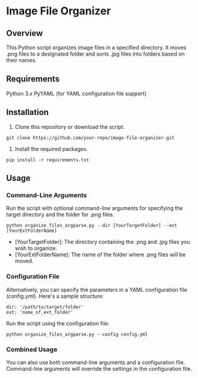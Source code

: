 # Image File Organizer
## Overview
This Python script organizes image files in a specified directory. It moves .png files to a designated folder and sorts .jpg files into folders based on their names.

## Requirements
Python 3.x
PyYAML (for YAML configuration file support)

## Installation
1. Clone this repository or download the script.

```
git clone https://github.com/your-repo/image-file-organizer.git
```

1. Install the required packages.
```
pip install -r requirements.txt
```

## Usage
### Command-Line Arguments
Run the script with optional command-line arguments for specifying the target directory and the folder for .png files.

```
python organize_files_argparse.py --dir [YourTargetFolder] --ext [YourExtFolderName]
```

* [YourTargetFolder]: The directory containing the .png and .jpg files you wish to organize.
* [YourExtFolderName]: The name of the folder where .png files will be moved.

### Configuration File
Alternatively, you can specify the parameters in a YAML configuration file (config.yml). Here's a sample structure:

```
dir: '/path/to/target/folder'
ext: 'name_of_ext_folder'
```

Run the script using the configuration file:

```
python organize_files_argparse.py --config config.yml
```

### Combined Usage
You can also use both command-line arguments and a configuration file. Command-line arguments will override the settings in the configuration file.

